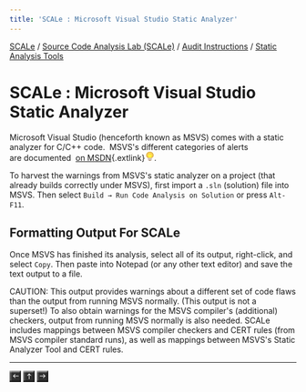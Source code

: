 ```yaml
---
title: 'SCALe : Microsoft Visual Studio Static Analyzer'
---
```

 [SCALe](index.md) / [Source Code Analysis Lab (SCALe)](Welcome.md) / [Audit Instructions](Audit-Instructions.md) / [Static Analysis Tools](Static-Analysis-Tools.md)
<!-- <legal> -->
<!-- SCALe version r.6.2.2.2.A -->
<!--  -->
<!-- Copyright 2020 Carnegie Mellon University. -->
<!--  -->
<!-- NO WARRANTY. THIS CARNEGIE MELLON UNIVERSITY AND SOFTWARE ENGINEERING -->
<!-- INSTITUTE MATERIAL IS FURNISHED ON AN "AS-IS" BASIS. CARNEGIE MELLON -->
<!-- UNIVERSITY MAKES NO WARRANTIES OF ANY KIND, EITHER EXPRESSED OR -->
<!-- IMPLIED, AS TO ANY MATTER INCLUDING, BUT NOT LIMITED TO, WARRANTY OF -->
<!-- FITNESS FOR PURPOSE OR MERCHANTABILITY, EXCLUSIVITY, OR RESULTS -->
<!-- OBTAINED FROM USE OF THE MATERIAL. CARNEGIE MELLON UNIVERSITY DOES NOT -->
<!-- MAKE ANY WARRANTY OF ANY KIND WITH RESPECT TO FREEDOM FROM PATENT, -->
<!-- TRADEMARK, OR COPYRIGHT INFRINGEMENT. -->
<!--  -->
<!-- Released under a MIT (SEI)-style license, please see COPYRIGHT file or -->
<!-- contact permission@sei.cmu.edu for full terms. -->
<!--  -->
<!-- [DISTRIBUTION STATEMENT A] This material has been approved for public -->
<!-- release and unlimited distribution.  Please see Copyright notice for -->
<!-- non-US Government use and distribution. -->
<!--  -->
<!-- DM19-1274 -->
<!-- </legal> -->

SCALe : Microsoft Visual Studio Static Analyzer
===============================================

Microsoft Visual Studio (henceforth known as MSVS) comes with a static
analyzer for C/C++ code.   MSVS's different categories of alerts
are documented  [on
MSDN](https://msdn.microsoft.com/en-US/library/a5b9aa09.aspx){.extlink}![(lightbulb)](images/icons/emoticons/lightbulb_on.png).

To harvest the warnings from MSVS's static analyzer on a project (that
already builds correctly under MSVS), first import a
`.sln` (solution) file into MSVS. Then
select `Build → Run Code Analysis on Solution` or press `Alt-F11`.

Formatting Output For SCALe
---------------------------

Once MSVS has finished its analysis, select all of its output,
right-click, and select `Copy`. Then paste
into Notepad (or any other text editor) and save the text output to a
file.

CAUTION: This output provides warnings about a different set of code
flaws than the output from running MSVS normally. (This output is not a
superset!) To also obtain warnings for the MSVS compiler's (additional)
checkers, output from running MSVS normally is also needed. SCALe
includes mappings between MSVS compiler checkers and CERT rules (from
MSVS compiler standard runs), as well as mappings between MSVS's Static
Analyzer Tool and CERT rules.

------------------------------------------------------------------------

[![](attachments/arrow_left.png)](Lizard.md)
[![](attachments/arrow_up.png)](Static-Analysis-Tools.md)
[![](attachments/arrow_right.png)](PC-Lint-FlexeLint.md)
